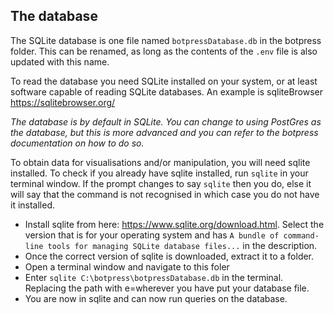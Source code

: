 ## The database
The SQLite database is one file named `botpressDatabase.db` in the botpress folder. This can be renamed, as long as the contents of the `.env` file is also updated with this name.

To read the database you need SQLite installed on your system, or at least software capable of reading SQLite databases. An example is sqliteBrowser https://sqlitebrowser.org/

*The database is by default in SQLite. You can change to using PostGres as the database, but this is more advanced and you can refer to the botpress documentation on how to do so.*

To obtain data for visualisations and/or manipulation, you will need sqlite installed.
To check if you already have sqlite installed, run `sqlite` in your terminal window. If the prompt changes to say `sqlite` then you do, else it will say that the command is not recognised in which case you do not have it installed.


* Install sqlite from here: https://www.sqlite.org/download.html. Select the version that is for your operating system and has `A bundle of command-line tools for managing SQLite database files...` in the description.
* Once the correct version of sqlite is downloaded, extract it to a folder.
* Open a terminal window and navigate to this foler
* Enter `sqlite C:\botpress\botpressDatabase.db` in the terminal. Replacing the path with e=wherever you have put your database file.
* You are now in sqlite and can now run queries on the database.